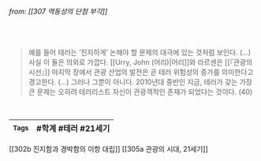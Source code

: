 
###### from: [[307 역동성의 단점 부각]]

<br/>

>예를 들어 테러는 ‘진지하게’ 논해야 할 문제의 대극에 있는 것처럼 보인다. (…) 사실 이 둘은 의외로 가깝다. [[Urry, John (어리)|어리]]와 라르센은 [[『관광의 시선』]] 마지막 장에서 관광 산업의 발전은 곧 테러 위험성의 증가를 의미한다고 경고한다. (…) 그러나 그뿐이 아니다. 2010년대 중반인 지금, 테러가 갖는 가장 큰 문제는 오히려 테러리스트 자신이 관광객적인 존재가 되었다는 것이다. (40) 

<br/>

| <small> Tags </small> | #학계 #테러 #21세기 |
| --- | --- |

[[302b 진지함과 경박함의 이항 대립]]
[[305a 관광의 시대, 21세기]]
